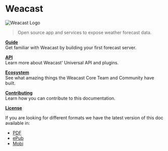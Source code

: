 # Weacast

![Weacast Logo](https://avatars3.githubusercontent.com/u/27728487?v=3)

> Open source app and services to expose weather forecast data.

[**Guide**](./guides/README.MD)<br/>
Get familiar with Weacast by building your first forecast server.

[**API**](./api/README.MD)<br/>
Learn more about Weacast' Universal API and plugins.

[**Ecosystem**](./ecosystem/README.MD)<br/>
See what amazing things the Weacast Core Team and Community have built.

[**Contributing**](./contributing/README.MD)<br/>
Learn how you can contribute to this documentation.

[**License**](./README.MD)

If you are looking for different formats we have the latest version of this doc available in:

* [PDF](https://www.gitbook.com/download/pdf/book/weacast/weacast-docs)
* [ePub](https://www.gitbook.com/download/epub/book/weacast/weacast-docs)
* [Mobi](https://www.gitbook.com/download/mobi/book/weacast/weacast-docs)

